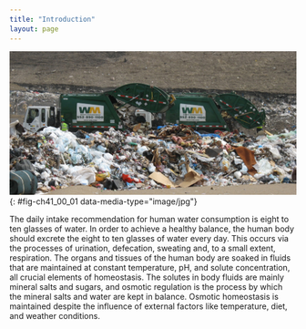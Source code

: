 ```yaml
---
title: "Introduction"
layout: page
---
```



<?cnx.eoc class="summary" title="Sections Summary"?>

<?cnx.eoc class="art-exercise" title="Art Connections"?>

<?cnx.eoc class="multiple-choice" title="Multiple Choice"?>

<?cnx.eoc class="free-response" title="Free Response"?>

 ![Photo shows two garbage trucks dumping their contents into a landfill.](../resources/Figure_41_00_01.jpg "Just as humans recycle what we can and dump the remains into landfills, our bodies use and recycle what they can and excrete the remaining waste products. Our bodies&#x2019; complex systems have developed ways to treat waste and maintain a balanced internal environment. (credit: modification of work by Redwin Law)"){: #fig-ch41_00_01 data-media-type="image/jpg"}

The daily intake recommendation for human water consumption is eight to ten glasses of water. In order to achieve a healthy balance, the human body should excrete the eight to ten glasses of water every day. This occurs via the processes of urination, defecation, sweating and, to a small extent, respiration. The organs and tissues of the human body are soaked in fluids that are maintained at constant temperature, pH, and solute concentration, all crucial elements of homeostasis. The solutes in body fluids are mainly mineral salts and sugars, and osmotic regulation is the process by which the mineral salts and water are kept in balance. Osmotic homeostasis is maintained despite the influence of external factors like temperature, diet, and weather conditions.

